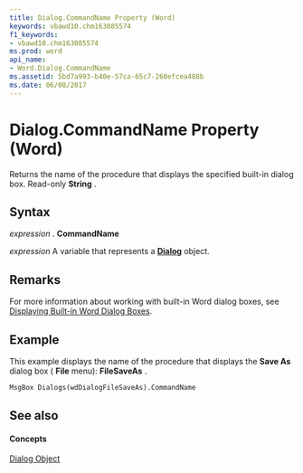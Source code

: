 ```yaml
---
title: Dialog.CommandName Property (Word)
keywords: vbawd10.chm163085574
f1_keywords:
- vbawd10.chm163085574
ms.prod: word
api_name:
- Word.Dialog.CommandName
ms.assetid: 5bd7a993-b40e-57ca-65c7-260efcea488b
ms.date: 06/08/2017
---
```



# Dialog.CommandName Property (Word)

Returns the name of the procedure that displays the specified built-in dialog box. Read-only  **String** .


## Syntax

 _expression_ . **CommandName**

 _expression_ A variable that represents a **[Dialog](Word.Dialog.md)** object.


## Remarks

For more information about working with built-in Word dialog boxes, see [Displaying Built-in Word Dialog Boxes](http://msdn.microsoft.com/library/abe465f9-09a1-72ea-2e2d-9de14fc02434%28Office.15%29.aspx).


## Example

This example displays the name of the procedure that displays the  **Save As** dialog box ( **File** menu): **FileSaveAs** .


```vb
MsgBox Dialogs(wdDialogFileSaveAs).CommandName
```


## See also


#### Concepts


[Dialog Object](Word.Dialog.md)

